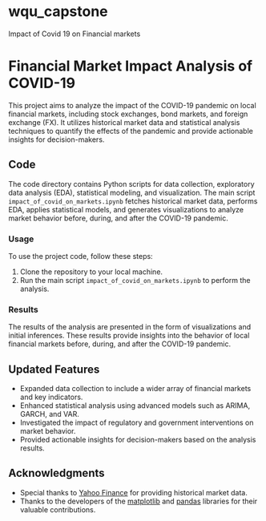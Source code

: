# wqu_capstone
Impact of Covid 19 on Financial markets

# Financial Market Impact Analysis of COVID-19

This project aims to analyze the impact of the COVID-19 pandemic on local financial markets, including stock exchanges, bond markets, and foreign exchange (FX). It utilizes historical market data and statistical analysis techniques to quantify the effects of the pandemic and provide actionable insights for decision-makers.


## Code

The code directory contains Python scripts for data collection, exploratory data analysis (EDA), statistical modeling, and visualization. The main script `impact_of_covid_on_markets.ipynb` fetches historical market data, performs EDA, applies statistical models, and generates visualizations to analyze market behavior before, during, and after the COVID-19 pandemic.


### Usage

To use the project code, follow these steps:

1. Clone the repository to your local machine.
2. Run the main script `impact_of_covid_on_markets.ipynb` to perform the analysis.

### Results

The results of the analysis are presented in the form of visualizations and initial inferences. These results provide insights into the behavior of local financial markets before, during, and after the COVID-19 pandemic.

## Updated Features

- Expanded data collection to include a wider array of financial markets and key indicators.
- Enhanced statistical analysis using advanced models such as ARIMA, GARCH, and VAR.
- Investigated the impact of regulatory and government interventions on market behavior.
- Provided actionable insights for decision-makers based on the analysis results.

## Acknowledgments

- Special thanks to [Yahoo Finance](https://finance.yahoo.com/) for providing historical market data.
- Thanks to the developers of the [matplotlib](https://matplotlib.org/) and [pandas](https://pandas.pydata.org/) libraries for their valuable contributions.

